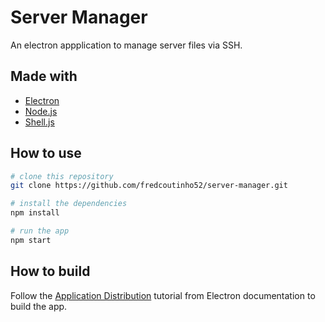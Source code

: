 # Server Manager

An electron appplication to manage server files via SSH.

## Made with

* [Electron](https://www.electronjs.org/)
* [Node.js](https://nodejs.org/en/)
* [Shell.js](https://www.npmjs.com/package/shelljs)

## How to use

```bash
# clone this repository
git clone https://github.com/fredcoutinho52/server-manager.git

# install the dependencies
npm install

# run the app
npm start
```

## How to build

Follow the [Application Distribution](https://www.electronjs.org/docs/tutorial/application-distribution) tutorial from Electron documentation to build the app.